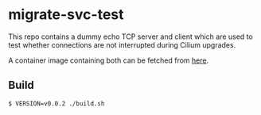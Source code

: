 # migrate-svc-test

This repo contains a dummy echo TCP server and client which are used to test
whether connections are not interrupted during Cilium upgrades.

A container image containing both can be fetched from
[here](https://hub.docker.com/r/cilium/migrate-svc-test).

## Build

```
$ VERSION=v0.0.2 ./build.sh
```
